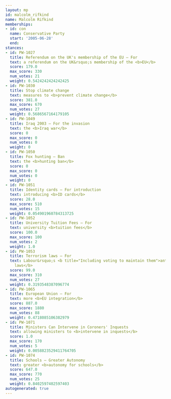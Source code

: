 ```yaml
---
layout: mp
id: malcolm_rifkind
name: Malcolm Rifkind
memberships:
- id: con
  name: Conservative Party
  start: '2005-06-28'
  end: 
stances:
- id: PW-1027
  title: Referendum on the UK's membership of the EU — For
  text: a referendum on the UK&rsquo;s membership of the <b>EU</b>
  score: 179.0
  max_score: 330
  num_votes: 21
  weight: 0.5424242424242425
- id: PW-1030
  title: Stop climate change
  text: measures to <b>prevent climate change</b>
  score: 381.0
  max_score: 670
  num_votes: 27
  weight: 0.5686567164179105
- id: PW-1049
  title: Iraq 2003 — For the invasion
  text: the <b>Iraq war</b>
  score: 0
  max_score: 0
  num_votes: 0
  weight: 0
- id: PW-1050
  title: Fox hunting — Ban
  text: the <b>hunting ban</b>
  score: 0
  max_score: 0
  num_votes: 0
  weight: 0
- id: PW-1051
  title: Identity cards — For introduction
  text: introducing <b>ID cards</b>
  score: 28.0
  max_score: 510
  num_votes: 15
  weight: 0.054901960784313725
- id: PW-1052
  title: University Tuition Fees — For
  text: university <b>tuition fees</b>
  score: 100.0
  max_score: 100
  num_votes: 2
  weight: 1.0
- id: PW-1053
  title: Terrorism laws — For
  text: Labour&rsquo;s <b title="Including voting to maintain them">anti-terrorism
    laws</b>
  score: 99.0
  max_score: 310
  num_votes: 27
  weight: 0.3193548387096774
- id: PW-1065
  title: European Union — For
  text: more <b>EU integration</b>
  score: 887.0
  max_score: 1880
  num_votes: 88
  weight: 0.4718085106382979
- id: PW-1071
  title: Ministers Can Intervene in Coroners' Inquests
  text: allowing ministers to <b>intervene in inquests</b>
  score: 1.0
  max_score: 170
  num_votes: 5
  weight: 0.0058823529411764705
- id: PW-1074
  title: Schools — Greater Autonomy
  text: greater <b>autonomy for schools</b>
  score: 647.0
  max_score: 770
  num_votes: 25
  weight: 0.8402597402597403
autogenerated: true
---
```

